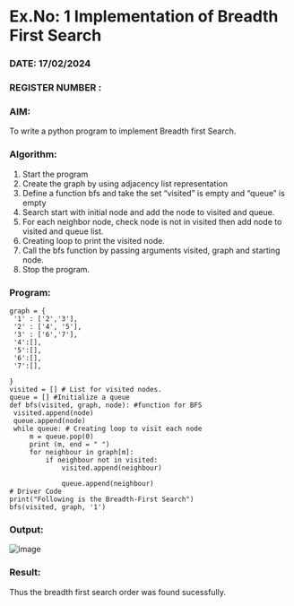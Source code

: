 # Ex.No: 1  Implementation of Breadth First Search 
### DATE: 17/02/2024                                                                           
### REGISTER NUMBER : 
### AIM: 
To write a python program to implement Breadth first Search. 
### Algorithm:
1. Start the program
2. Create the graph by using adjacency list representation
3. Define a function bfs and take the set “visited” is empty and “queue” is empty
4. Search start with initial node and add the node to visited and queue.
5. For each neighbor node, check node is not in visited then add node to visited and queue list.
6.  Creating loop to print the visited node.
7.   Call the bfs function by passing arguments visited, graph and starting node.
8.   Stop the program.
### Program:
```
graph = { 
 '1' : ['2','3'],
 '2' : ['4', '5'],
 '3' : ['6','7'],
 '4':[],
 '5':[],
 '6':[],
 '7':[],

} 
visited = [] # List for visited nodes. 
queue = [] #Initialize a queue 
def bfs(visited, graph, node): #function for BFS 
 visited.append(node) 
 queue.append(node) 
 while queue: # Creating loop to visit each node 
     m = queue.pop(0) 
     print (m, end = " ") 
     for neighbour in graph[m]: 
         if neighbour not in visited: 
             visited.append(neighbour) 

             queue.append(neighbour) 
# Driver Code 
print("Following is the Breadth-First Search") 
bfs(visited, graph, '1') 
```
### Output:

![image](https://github.com/ManiKandan228/AI_Lab_2023-24/assets/119160414/bfca995a-4708-45ac-88c3-dbfd393e09fd)


### Result:
Thus the breadth first search order was found sucessfully.
